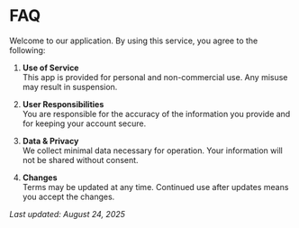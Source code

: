 # FAQ

Welcome to our application. By using this service, you agree to the following:

1. **Use of Service**  
   This app is provided for personal and non-commercial use. Any misuse may result in suspension.

2. **User Responsibilities**  
   You are responsible for the accuracy of the information you provide and for keeping your account secure.

3. **Data & Privacy**  
   We collect minimal data necessary for operation. Your information will not be shared without consent.

4. **Changes**  
   Terms may be updated at any time. Continued use after updates means you accept the changes.

_Last updated: August 24, 2025_
